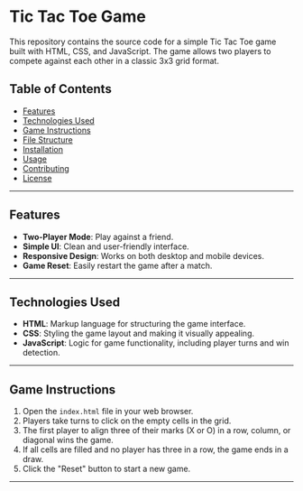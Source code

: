 # Tic Tac Toe Game

This repository contains the source code for a simple Tic Tac Toe game built with HTML, CSS, and JavaScript. The game allows two players to compete against each other in a classic 3x3 grid format.

## Table of Contents

- [Features](#features)
- [Technologies Used](#technologies-used)
- [Game Instructions](#game-instructions)
- [File Structure](#file-structure)
- [Installation](#installation)
- [Usage](#usage)
- [Contributing](#contributing)
- [License](#license)

---

## Features

- **Two-Player Mode**: Play against a friend.
- **Simple UI**: Clean and user-friendly interface.
- **Responsive Design**: Works on both desktop and mobile devices.
- **Game Reset**: Easily restart the game after a match.

---

## Technologies Used

- **HTML**: Markup language for structuring the game interface.
- **CSS**: Styling the game layout and making it visually appealing.
- **JavaScript**: Logic for game functionality, including player turns and win detection.

---

## Game Instructions

1. Open the `index.html` file in your web browser.
2. Players take turns to click on the empty cells in the grid.
3. The first player to align three of their marks (X or O) in a row, column, or diagonal wins the game.
4. If all cells are filled and no player has three in a row, the game ends in a draw.
5. Click the "Reset" button to start a new game.

---



